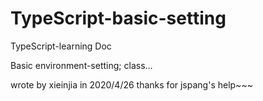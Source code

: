 # TypeScript-basic-setting
TypeScript-learning Doc

Basic environment-setting;
class...

wrote by xieinjia in 2020/4/26
thanks for jspang's help~~~
